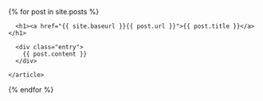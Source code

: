<div class="posts">
  {% for post in site.posts %}
    <article class="post">
 
      <h1><a href="{{ site.baseurl }}{{ post.url }}">{{ post.title }}</a></h1>
 
      <div class="entry">
        {{ post.content }}
      </div>

    </article>
  {% endfor %}
</div>
